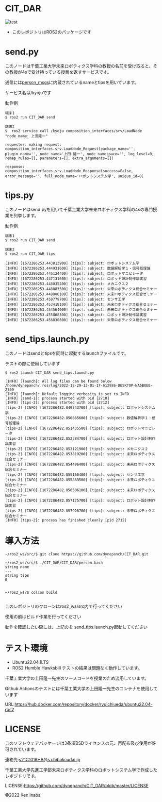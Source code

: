 # CIT_DAR

![test](https://github.com/dynepanch/CIT_DAR/actions/workflows/test.yml/badge.svg)

* このレポジトリはROS2のパッケージです

# send.py
このノードは千葉工業大学未来ロボティクス学科の教授の名前を受け取ると、その教授が4sで受け持っている授業を返すサービスです。

通信には[person_msgs](https://github.com/dynepanch/person_msgs)に内蔵されているnameとtipsを用いています。

サービス名は/kyojuです

動作例

```
端末1
$ ros2 run CIT_DAR send

端末2
$  ros2 service call /kyoju composition_interfaces/srv/LoadNode "node_name: 上田隆一"

requester: making request: composition_interfaces.srv.LoadNode_Request(package_name='', plugin_name='', node_name='上田 隆一', node_namespace='', log_level=0, remap_rules=[], parameters=[], extra_arguments=[])

response:
composition_interfaces.srv.LoadNode_Response(success=False, error_message='', full_node_name='ロボットシステム学', unique_id=0)

```
# tips.py
このノードはsend.pyを用いて千葉工業大学未来ロボティクス学科の4sの専門授業を列挙します。

動作例
```
端末1
$ ros2 run CIT_DAR send

端末2
$ ros2 run CIT_DAR tips

[INFO] [1672286253.443813900] [tips]: subject: ロボットシステム学
[INFO] [1672286253.444931600] [tips]: subject: 数値解析学１・信号処理論
[INFO] [1672286253.446124400] [tips]: subject: ロボットマニピレータ
[INFO] [1672286253.447131600] [tips]: subject: ロボット設計制作論実習
[INFO] [1672286253.448035200] [tips]: subject: メカニクス２
[INFO] [1672286253.448883500] [tips]: subject: 未来ロボティクス総合セミナー
[INFO] [1672286253.449806100] [tips]: subject: 未来ロボティクス総合セミナー
[INFO] [1672286253.450779700] [tips]: subject: センサ工学
[INFO] [1672286253.453418100] [tips]: subject: 未来ロボティクス総合セミナー
[INFO] [1672286253.454564000] [tips]: subject: 未来ロボティクス総合セミナー
[INFO] [1672286253.455868300] [tips]: subject: ロボット設計制作論実習
[INFO] [1672286253.456830800] [tips]: subject: 未来ロボティクス総合セミナー

```

# send_tips.launch.py
このノードはsendとtipsを同時に起動するlaunchファイルです。

テストの際に使用しています

```
$ ros2 launch CIT_DAR send_tips.launch.py

[INFO] [launch]: All log files can be found below /home/dynepanch/.ros/log/2022-12-29-13-01-17-612986-DESKTOP-NA5BOEE-2709
[INFO] [launch]: Default logging verbosity is set to INFO
[INFO] [send-1]: process started with pid [2710]
[INFO] [tips-2]: process started with pid [2712]
[tips-2] [INFO] [1672286482.849743700] [tips]: subject: ロボットシステム学
[tips-2] [INFO] [1672286482.850665600] [tips]: subject: 数値解析学１・信号処理論
[tips-2] [INFO] [1672286482.851435500] [tips]: subject: ロボットマニピレータ
[tips-2] [INFO] [1672286482.852384700] [tips]: subject: ロボット設計制作論実習
[tips-2] [INFO] [1672286482.853121900] [tips]: subject: メカニクス２
[tips-2] [INFO] [1672286482.853819200] [tips]: subject: 未来ロボティクス総合セミナー
[tips-2] [INFO] [1672286482.854496400] [tips]: subject: 未来ロボティクス総合セミナー
[tips-2] [INFO] [1672286482.855160400] [tips]: subject: センサ工学
[tips-2] [INFO] [1672286482.855833500] [tips]: subject: 未来ロボティクス総合セミナー
[tips-2] [INFO] [1672286482.856506100] [tips]: subject: 未来ロボティクス総合セミナー
[tips-2] [INFO] [1672286482.857175700] [tips]: subject: ロボット設計制作論実習
[tips-2] [INFO] [1672286482.857928700] [tips]: subject: 未来ロボティクス総合セミナー
[INFO] [tips-2]: process has finished cleanly [pid 2712]

```
# 導入方法


```
~/ros2_ws/src/$ git clone https://github.com/dynepanch/CIT_DAR.git

~/ros2_ws/src/$ ./CIT_DAR/CIT_DAR/person.bash
string name
---
string tips
0


~/ros2_ws/$ colcon build


```
このレポジトリのクローンはros2_ws/src内で行ってください

使用の前はビルド作業を行ってください

動作を確認したい際には、上記のを send_tips.launch.py起動してください

# テスト環境

* Ubuntu22.04.1LTS
* ROS2 Humble Hawksbill
テストの結果は問題なく動作しています。

千葉工業大学の上田隆一先生のソースコードを授業のため流用しています。

Github Actionsのテストには千葉工業大学の上田隆一先生のコンテナを使用しています

URL:https://hub.docker.com/repository/docker/ryuichiueda/ubuntu22.04-ros2

# LICENSE
このソフトウェアパッケージは3条項BSDライセンスの元、再配布及び使用が許可されています。

連絡先:s21C1016HB@s.chibakoudai.jp

千葉工業大学先進工学部未来ロボティクス学科のロボットシステム学で作成したレポジトリです。


LICENSE:https://github.com/dynepanch/CIT_DAR/blob/master/LICENSE

©2022 Ken Inaba
